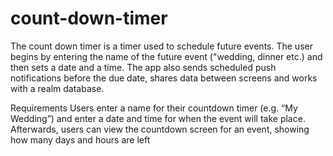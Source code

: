 # count-down-timer
The count down timer is a timer used to schedule future events. The user begins by entering the name of the future event ("wedding, dinner etc.) and then sets a date and a time.
The app also sends scheduled push notifications before the due date, shares data between screens and works with a realm database.

Requirements
Users enter a name for their countdown timer (e.g. “My Wedding”) and enter a date and time for when the event will take place. 
Afterwards, users can view the countdown screen for an event, showing how many days and hours are left
